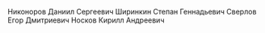 Никоноров Даниил Сергеевич
Ширинкин Степан Геннадьевич
Сверлов Егор Дмитриевич
Носков Кирилл Андреевич
